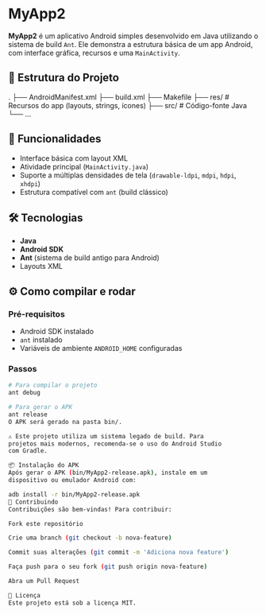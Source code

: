 # MyApp2

**MyApp2** é um aplicativo Android simples desenvolvido em
Java utilizando o sistema de build `Ant`. Ele demonstra a
estrutura básica de um app Android, com interface gráfica,
recursos e uma `MainActivity`.

## 📁 Estrutura do Projeto

.
├── AndroidManifest.xml
├── build.xml
├── Makefile
├── res/ # Recursos do app (layouts, strings, ícones)
├── src/ # Código-fonte Java
└── ...


## 🚀 Funcionalidades

- Interface básica com layout XML
- Atividade principal (`MainActivity.java`)
- Suporte a múltiplas densidades de tela (`drawable-ldpi`, `mdpi`, `hdpi`, `xhdpi`)
- Estrutura compatível com `ant` (build clássico)

## 🛠️ Tecnologias

- **Java**
- **Android SDK**
- **Ant** (sistema de build antigo para Android)
- Layouts XML

## ⚙️ Como compilar e rodar

### Pré-requisitos

- Android SDK instalado
- `ant` instalado
- Variáveis de ambiente `ANDROID_HOME` configuradas

### Passos

```bash
# Para compilar o projeto
ant debug

# Para gerar o APK
ant release
O APK será gerado na pasta bin/.

⚠️ Este projeto utiliza um sistema legado de build. Para
projetos mais modernos, recomenda-se o uso do Android Studio
com Gradle.

📦 Instalação do APK
Após gerar o APK (bin/MyApp2-release.apk), instale em um
dispositivo ou emulador Android com:

adb install -r bin/MyApp2-release.apk
🤝 Contribuindo
Contribuições são bem-vindas! Para contribuir:

Fork este repositório

Crie uma branch (git checkout -b nova-feature)

Commit suas alterações (git commit -m 'Adiciona nova feature')

Faça push para o seu fork (git push origin nova-feature)

Abra um Pull Request

📄 Licença
Este projeto está sob a licença MIT.
